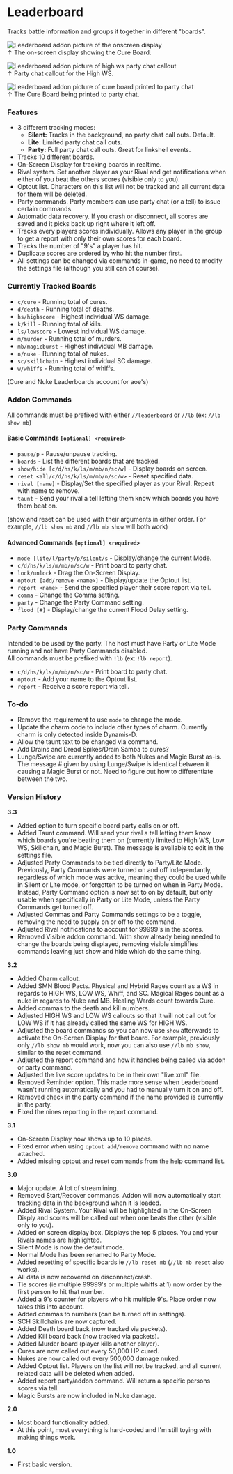 # Leaderboard
Tracks battle information and groups it together in different "boards".  


![Leaderboard addon picture of the onscreen display](https://github.com/iLVL-Key/FFXI/assets/101156258/41375815-1222-49d7-8a89-e02e792093dd)  
↑ The on-screen display showing the Cure Board.

![Leaderboard addon picture of high ws party chat callout](https://github.com/iLVL-Key/FFXI/assets/101156258/4890ef71-08cd-49dd-9819-feccde31e760)  
↑ Party chat callout for the High WS.

![Leaderboard addon picture of cure board printed to party chat](https://github.com/iLVL-Key/FFXI/assets/101156258/41ff276e-57b0-4899-a302-71abd85ae64f)  
↑ The Cure Board being printed to party chat.

### Features
- 3 different tracking modes:
  - **Silent:** Tracks in the background, no party chat call outs. Default.
  - **Lite:** Limited party chat call outs.
  - **Party:** Full party chat call outs. Great for linkshell events.
- Tracks 10 different boards.
- On-Screen Display for tracking boards in realtime.
- Rival system. Set another player as your Rival and get notifications when either of you beat the others scores (visible only to you).
- Optout list. Characters on this list will not be tracked and all current data for them will be deleted.
- Party commands. Party members can use party chat (or a tell) to issue certain commands.
- Automatic data recovery. If you crash or disconnect, all scores are saved and it picks back up right where it left off.
- Tracks every players scores individually. Allows any player in the group to get a report with only their own scores for each board.
- Tracks the number of "9's" a player has hit.
- Duplicate scores are ordered by who hit the number first.
- All settings can be changed via commands in-game, no need to modify the settings file (although you still can of course).

### Currently Tracked Boards
- `c/cure` - Running total of cures.
- `d/death` - Running total of deaths.
- `hs/highscore` - Highest individual WS damage.
- `k/kill` - Running total of kills.
- `ls/lowscore` - Lowest individual WS damage.
- `m/murder` - Running total of murders.
- `mb/magicburst` - Highest individual MB damage.
- `n/nuke` - Running total of nukes.
- `sc/skillchain` - Highest individual SC damage.
- `w/whiffs` - Running total of whiffs.

(Cure and Nuke Leaderboards account for aoe's)

### Addon Commands
All commands must be prefixed with either `//leaderboard` or `//lb` (ex: `//lb show mb`)

#### Basic Commands `[optional] <required>`
- `pause/p` - Pause/unpause tracking.
- `boards` - List the different boards that are tracked.
- `show/hide [c/d/hs/k/ls/m/mb/n/sc/w]` - Display boards on screen.
- `reset <all/c/d/hs/k/ls/m/mb/n/sc/w>` - Reset specified data.
- `rival [name]` - Display/Set the specified player as your Rival. Repeat with name to remove.
- `taunt` - Send your rival a tell letting them know which boards you have them beat on.

(show and reset can be used with their arguments in either order. For example, `//lb show mb` and `//lb mb show` will both work)

#### Advanced Commands `[optional] <required>`
- `mode [lite/l/party/p/silent/s` - Display/change the current Mode.
- `c/d/hs/k/ls/m/mb/n/sc/w` - Print board to party chat.
- `lock/unlock` - Drag the On-Screen Display.
- `optout [add/remove <name>]` - Display/update the Optout list.
- `report <name>` - Send the specified player their score report via tell.
- `comma` - Change the Comma setting.
- `party` - Change the Party Command setting.
- `flood [#]` - Display/change the current Flood Delay setting.

### Party Commands
Intended to be used by the party. The host must have Party or Lite Mode running and not have Party Commands disabled.  
All commands must be prefixed with `!lb` (ex: `!lb report`).
- `c/d/hs/k/ls/m/mb/n/sc/w` - Print board to party chat.
- `optout` - Add your name to the Optout list.
- `report` - Receive a score report via tell.

### To-do
- Remove the requirement to use `mode` to change the mode.
- Update the charm code to include other types of charm. Currently charm is only detected inside Dynamis-D.
- Allow the taunt text to be changed via command.
- Add Drains and Dread Spikes/Drain Samba to cures?
- Lunge/Swipe are currently added to both Nukes and Magic Burst as-is. The message # given by using Lunge/Swipe is identical between it causing a Magic Burst or not. Need to figure out how to differentiate between the two.

### Version History

**3.3**
- Added option to turn specific board party calls on or off.
- Added Taunt command. Will send your rival a tell letting them know which boards you're beating them on (currently limited to High WS, Low WS, Skillchain, and Magic Burst). The message is available to edit in the settings file.
- Adjusted Party Commands to be tied directly to Party/Lite Mode. Previously, Party Commands were turned on and off independantly, regardless of which mode was active, meaning they could be used while in Silent or Lite mode, or forgotten to be turned on when in Party Mode. Instead, Party Command option is now set to on by default, but only usable when specifically in Party or Lite Mode, unless the Party Commands get turned off.
- Adjusted Commas and Party Commands settings to be a toggle, removing the need to supply on or off to the command.
- Adjusted Rival notifications to account for 99999's in the scores.
- Removed Visible addon command. With show already being needed to change the boards being displayed, removing visible simplifies commands leaving just show and hide which do the same thing.

**3.2**
- Added Charm callout.
- Added SMN Blood Pacts. Physical and Hybrid Rages count as a WS in regards to HIGH WS, LOW WS, Whiff, and SC. Magical Rages count as a nuke in regards to Nuke and MB. Healing Wards count towards Cure.
- Added commas to the death and kill numbers.
- Adjusted HIGH WS and LOW WS callouts so that it will not call out for LOW WS if it has already called the same WS for HIGH WS.
- Adjusted the board commands so you can now use `show` afterwards to activate the On-Screen Display for that board. For example, previously only `//lb show mb` would work, now you can also use `//lb mb show`, similar to the reset command.
- Adjusted the report command and how it handles being called via addon or party command.
- Adjusted the live score updates to be in their own "live.xml" file.
- Removed Reminder option. This made more sense when Leaderboard wasn't running automatically and you had to manually turn it on and off.
- Removed check in the party command if the name provided is currently in the party.
- Fixed the nines reporting in the report command.

**3.1**
- On-Screen Display now shows up to 10 places.
- Fixed error when using `optout add/remove` command with no name attached.
- Added missing optout and reset commands from the help command list.

**3.0**
- Major update. A lot of streamlining.
- Removed Start/Recover commands. Addon will now automatically start tracking data in the background when it is loaded.
- Added Rival System. Your Rival will be highlighted in the On-Screen Disply and scores will be called out when one beats the other (visible only to you).
- Added on screen display box. Displays the top 5 places. You and your Rivals names are highlighted. 
- Silent Mode is now the default mode.
- Normal Mode has been renamed to Party Mode.
- Added resetting of specific boards ie `//lb reset mb` (`//lb mb reset` also works).
- All data is now recovered on disconnect/crash.
- Tie scores (ie multiple 99999's or multiple whiffs at 1) now order by the first person to hit that number.
- Added a 9's counter for players who hit multiple 9's. Place order now takes this into account.
- Added commas to numbers (can be turned off in settings).
- SCH Skillchains are now captured.
- Added Death board back (now tracked via packets).
- Added Kill board back (now tracked via packets).
- Added Murder board (player kills another player).
- Cures are now called out every 50,000 HP cured.
- Nukes are now called out every 500,000 damage nuked.
- Added Optout list. Players on the list will not be tracked, and all current related data will be deleted when added.
- Added report party/addon command. Will return a specific persons scores via tell.
- Magic Bursts are now included in Nuke damage.

**2.0**
- Most board functionality added.
- At this point, most everything is hard-coded and I'm still toying with making things work.

**1.0**
- First basic version.
